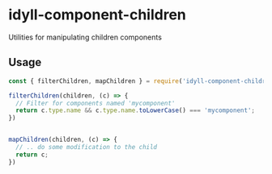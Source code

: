# idyll-component-children
Utilities for manipulating children components

## Usage

```js
const { filterChildren, mapChildren } = require('idyll-component-children');

filterChildren(children, (c) => {
  // Filter for components named 'mycomponent'
  return c.type.name && c.type.name.toLowerCase() === 'mycomponent';
})


mapChildren(children, (c) => {
  // .. do some modification to the child
  return c;
})

```


